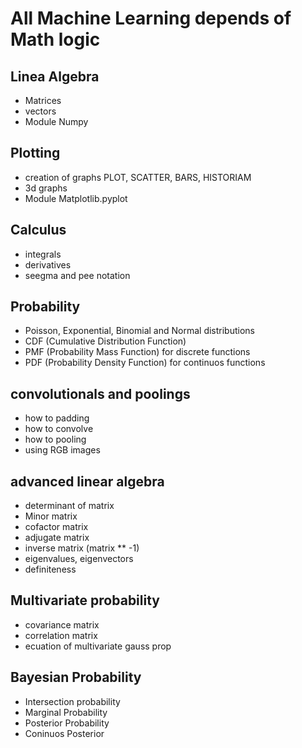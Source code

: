 # All Machine Learning depends of Math logic
## Linea Algebra
- Matrices
- vectors
- Module Numpy
## Plotting
- creation of graphs PLOT, SCATTER, BARS, HISTORIAM
- 3d graphs
- Module Matplotlib.pyplot
## Calculus
- integrals
- derivatives
- seegma and pee notation
## Probability
- Poisson, Exponential, Binomial and Normal distributions
- CDF (Cumulative Distribution Function)
- PMF (Probability Mass Function) for discrete functions
- PDF (Probability Density Function) for continuos functions
## convolutionals and poolings
- how to padding
- how to convolve
- how to pooling
- using RGB images
## advanced linear algebra
- determinant of matrix
- Minor matrix
- cofactor matrix
- adjugate matrix
- inverse matrix (matrix ** -1)
- eigenvalues, eigenvectors
- definiteness
## Multivariate probability
- covariance matrix
- correlation matrix
- ecuation of multivariate gauss prop
## Bayesian Probability
- Intersection probability
- Marginal Probability
- Posterior Probability
- Coninuos Posterior

